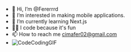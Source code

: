 - 👋 Hi, I’m @Fererrrd 
- 👀 I’m interested in making mobile applications.
- 🌱 I’m currently learning Next.js
- 👨‍💻 I code because it's fun
- 📫 How to reach me cimafer02@gmail.com
- ![CodeCodingGIF](https://github.com/Fererrrd/Fererrrd/assets/138937242/b4b63e13-155c-4cc0-9f67-6b4c599b998e)
